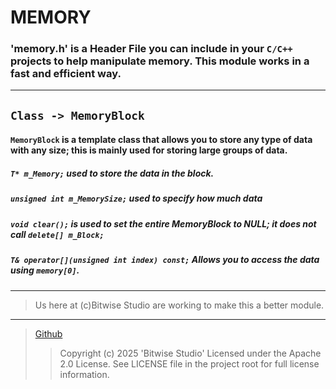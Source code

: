 ﻿
# **MEMORY**
### 'memory.h' is a Header File you can include in your `C/C++` projects to help manipulate memory. This module works in a fast and efficient way.
---
## `Class -> MemoryBlock`
#### `MemoryBlock` is a template class that allows you to store any type of data with any size; this is mainly used for storing large groups of data.
##### `T* m_Memory;` used to store the data in the block.
##### `unsigned int m_MemorySize;` used to specify how much data
##### `void clear();` is used to set the entire **MemoryBlock** to NULL; it does not call `delete[] m_Block;`
##### `T& operator[](unsigned int index) const;` Allows you to access the data using `memory[0]`.
---
> Us here at (c)Bitwise Studio are working to make this a better module.
---
> [Github](https://github.com/sushiGit-sudo)
>> Copyright (c) 2025 'Bitwise Studio'
 Licensed under the Apache 2.0 License. See LICENSE file in the project root for full license information.
